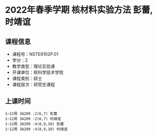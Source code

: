 # 2022年春季学期 核材料实验方法 彭蕾, 时靖谊






## 课程信息

- 课程号：NSTE6102P.01
- 学分：2
- 教学类型：理论实验课
- 开课单位：核科学技术学院
- 课程类别：硕士
- 课程层次：研究生课程

## 上课时间

```
1~12周 3A209 :2(6,7) 彭蕾
1~12周 3A209 :2(6,7) 时靖谊
1~12周 3A209 :4(8,9,10) 彭蕾
1~12周 3A209 :4(8,9,10) 时靖谊
```

